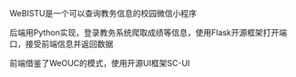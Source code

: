 WeBISTU是一个可以查询教务信息的校园微信小程序  
  
后端用Python实现，登录教务系统爬取成绩等信息，使用Flask开源框架打开端口，接受前端信息并返回数据  
  
前端借鉴了WeOUC的模式，使用开源UI框架SC-UI  